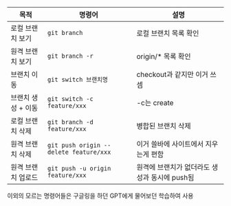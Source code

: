 | 목적 | 명령어 | 설명 |
|------|--------|------|
| 로컬 브랜치 보기 | `git branch` | 로컬 브랜치 목록 확인 |
| 원격 브랜치 보기 | `git branch -r` | origin/* 목록 확인 |
| 브랜치 이동 | `git switch 브랜치명` | checkout과 같지만 이거 쓰셈 |
| 브랜치 생성 + 이동 | `git switch -c feature/xxx` | -c는 create |
| 로컬 브랜치 삭제 | `git branch -d feature/xxx` | 병합된 브랜치 삭제 |
| 원격 브랜치 삭제 | `git push origin --delete feature/xxx` | 이거 쓸바에 사이트에서 지우는게 편함 |
| 원격 브랜치 업로드 | `git push -u origin feature/xxx` | 원격에 브랜치가 없더라도 생성과 동시에 push됨 |

이외의 모르는 명령어들은 구글링을 하던 GPT에게 물어보던 학습하여 사용
